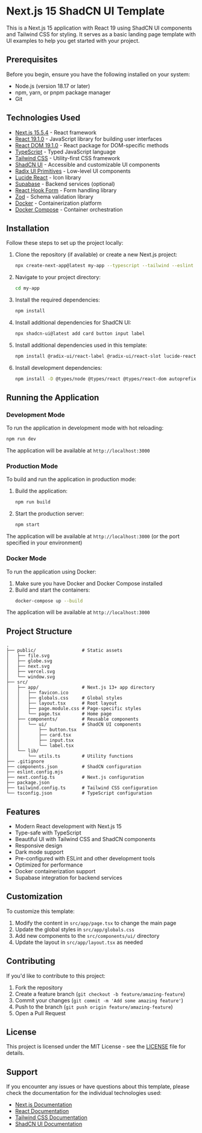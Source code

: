 # Next.js 15 ShadCN UI Template

This is a Next.js 15 application with React 19 using ShadCN UI components and Tailwind CSS for styling. It serves as a basic landing page template with UI examples to help you get started with your project.

## Prerequisites

Before you begin, ensure you have the following installed on your system:

- Node.js (version 18.17 or later)
- npm, yarn, or pnpm package manager
- Git

## Technologies Used

- [Next.js 15.5.4](https://nextjs.org/) - React framework
- [React 19.1.0](https://reactjs.org/) - JavaScript library for building user interfaces
- [React DOM 19.1.0](https://reactjs.org/) - React package for DOM-specific methods
- [TypeScript](https://www.typescriptlang.org/) - Typed JavaScript language
- [Tailwind CSS](https://tailwindcss.com/) - Utility-first CSS framework
- [ShadCN UI](https://ui.shadcn.com/) - Accessible and customizable UI components
- [Radix UI Primitives](https://www.radix-ui.com/) - Low-level UI components
- [Lucide React](https://lucide.dev/) - Icon library
- [Supabase](https://supabase.com/) - Backend services (optional)
- [React Hook Form](https://react-hook-form.com/) - Form handling library
- [Zod](https://zod.dev/) - Schema validation library
- [Docker](https://docker.com/) - Containerization platform
- [Docker Compose](https://docs.docker.com/compose/) - Container orchestration

## Installation

Follow these steps to set up the project locally:

1. Clone the repository (if available) or create a new Next.js project:
   ```bash
   npx create-next-app@latest my-app --typescript --tailwind --eslint
   ```

2. Navigate to your project directory:
   ```bash
   cd my-app
   ```

3. Install the required dependencies:
   ```bash
   npm install
   ```

4. Install additional dependencies for ShadCN UI:
   ```bash
   npx shadcn-ui@latest add card button input label
   ```

5. Install additional dependencies used in this template:
   ```bash
   npm install @radix-ui/react-label @radix-ui/react-slot lucide-react class-variance-authority clsx tailwind-merge tailwindcss-animate react-hook-form zod @supabase/supabase-js
   ```

6. Install development dependencies:
   ```bash
   npm install -D @types/node @types/react @types/react-dom autoprefixer postcss tailwindcss
   ```
## Running the Application

### Development Mode

To run the application in development mode with hot reloading:

```bash
npm run dev
```

The application will be available at `http://localhost:3000`

### Production Mode

To build and run the application in production mode:

1. Build the application:
   ```bash
   npm run build
   ```

2. Start the production server:
   ```bash
   npm start
   ```

The application will be available at `http://localhost:3000` (or the port specified in your environment)

### Docker Mode

To run the application using Docker:

1. Make sure you have Docker and Docker Compose installed
2. Build and start the containers:
   ```bash
   docker-compose up --build
   ```

The application will be available at `http://localhost:3000`


## Project Structure

```
.
├── public/                 # Static assets
│   ├── file.svg
│   ├── globe.svg
│   ├── next.svg
│   ├── vercel.svg
│   └── window.svg
├── src/
│   ├── app/                # Next.js 13+ app directory
│   │   ├── favicon.ico
│   │   ├── globals.css     # Global styles
│   │   ├── layout.tsx      # Root layout
│   │   ├── page.module.css # Page-specific styles
│   │   └── page.tsx        # Home page
│   ├── components/         # Reusable components
│   │   └── ui/             # ShadCN UI components
│   │       ├── button.tsx
│   │       ├── card.tsx
│   │       ├── input.tsx
│   │       └── label.tsx
│   └── lib/
│       └── utils.ts        # Utility functions
├── .gitignore
├── components.json         # ShadCN configuration
├── eslint.config.mjs
├── next.config.ts          # Next.js configuration
├── package.json
├── tailwind.config.ts      # Tailwind CSS configuration
└── tsconfig.json           # TypeScript configuration
```
## Features

- Modern React development with Next.js 15
- Type-safe with TypeScript
- Beautiful UI with Tailwind CSS and ShadCN components
- Responsive design
- Dark mode support
- Pre-configured with ESLint and other development tools
- Optimized for performance
- Docker containerization support
- Supabase integration for backend services


## Customization

To customize this template:

1. Modify the content in `src/app/page.tsx` to change the main page
2. Update the global styles in `src/app/globals.css`
3. Add new components to the `src/components/ui/` directory
4. Update the layout in `src/app/layout.tsx` as needed

## Contributing

If you'd like to contribute to this project:

1. Fork the repository
2. Create a feature branch (`git checkout -b feature/amazing-feature`)
3. Commit your changes (`git commit -m 'Add some amazing feature'`)
4. Push to the branch (`git push origin feature/amazing-feature`)
5. Open a Pull Request

## License

This project is licensed under the MIT License - see the [LICENSE](LICENSE) file for details.

## Support

If you encounter any issues or have questions about this template, please check the documentation for the individual technologies used:

- [Next.js Documentation](https://nextjs.org/docs)
- [React Documentation](https://react.dev/)
- [Tailwind CSS Documentation](https://tailwindcss.com/docs)
- [ShadCN UI Documentation](https://ui.shadcn.com/docs)
